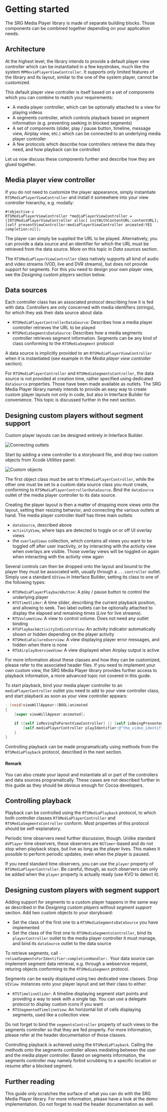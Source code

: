 Getting started
===============

The SRG Media Player library is made of separate building blocks. Those components can be combined together depending on your application needs.

## Architecture

At the highest level, the library intends to provide a default player view controller which can be instantiated in a few keystrokes, much like the system `MPMoviePlayerViewController`. It supports only limited features of the library and its layout, similar to the one of the system player, cannot be customized.

This default player view controller is itself based on a set of components which you can combine to match your requirements:

* A media player controller, which can be optionally attached to a view for playing videos
* A segments controller, which controls playback based on segment information (e.g. preventing seeking in blocked segments)
* A set of components (slider, play / pause button, timeline, message view, Airplay view, etc.) which can be connected to an underlying media player controller
* A few protocols which describe how controllers retrieve the data they need, and how playback can be controlled

Let us now discuss these components further and describe how they are glued together.

## Media player view controller

If you do not need to customize the player appearance, simply instantiate `RTSMediaPlayerViewController` and install it somewhere into your view controller hierarchy, e.g. modally:

```
#!objective-c
RTSMediaPlayerViewController *mediaPlayerViewController = [[RTSMediaPlayerViewController alloc] initWithContentURL:contentURL];
[self presentViewController:mediaPlayerViewController animated:YES completion:nil];
```

The player can simply be supplied the URL to be played. Alternatively, you can provide a data source and an identifier for which the URL must be retrieved from the data source. More on this topic in _Data sources_ section.

The `RTSMediaPlayerViewController` class natively supports all kind of audio and video streams (VOD, live and DVR streams), but does not provide support for segments. For this you need to design your own player view, see the _Designing custom players_ section below.

## Data sources

Each controller class has an associated protocol describing how it is fed with data. Controllers are only concerned with media identifiers (strings), for which they ask their data source about data:

* `RTSMediaPlayerControllerDataSource`: Describes how a media player controller retrieves the URL to be played
* `RTSMediaSegmentsDataSource`: Describes how a media segments controller retrieves segment information. Segments can be any kind of class conforming to the `RTSMediaSegment` protocol

A data source is implicitly provided to an `RTSMediaPlayerViewController` when it is instantiated (see example in the _Media player view controller_ section).

For `RTSMediaPlayerController` and `RTSMediaSegmentsController`, the data source is not provided at creation time, rather specified using dedicated `dataSource` properties. Those have been made available as outlets. The SRG Media Player library namely intends to provide an easy way to create custom player layouts not only in code, but also in Interface Builder for convenience. This topic is discussed further in the next section.

## Designing custom players without segment support

Custom player layouts can be designed entirely in Interface Builder.

![Connecting outlets](Getting-started-images/outlets.jpg)

Start by adding a view controller to a storyboard file, and drop two custom objects from Xcode _Utilities_ panel:

![Custom objects](Getting-started-images/custom-objects.jpg)

The first object class must be set to `RTSMediaPlayerController`, while the other one must be set to a custom data source class you must create, conforming to `RTSMediaPlayerControllerDataSource`. Bind the `dataSource` outlet of the media player controller to its data source.

Creating the player layout is then a matter of dropping more views onto the layout, setting their resizing behavior, and connecting the various outlets at hand. The media player controller itself has three main outlets:

* `dataSource`, described above
* `activityView`, where taps are detected to toggle on or off UI overlay views
* the `overlayViews` collection, which contains all views you want to be toggled off after user inactivity, or by interacting with the activity view when overlays are visible. Those overlay views will be toggled on again when interacting with the activity view again

Several controls can then be dropped onto the layout and bound to the player they must be associated with, usually through a `...controller` outlet. Simply use a standard `UIView` in Interface Builder, setting its class to one of the following types:

* `RTSMediaPlayerPlaybackButton`: A play / pause button to control the underlying player
* `RTSTimeSlider`: A time slider, describing the current playback position, and allowing to seek. Two label outlets can be optionally attached to display the elapsed and remaining times (_Live_ for live streams).
* `RTSVolumeView`: A view to control volume. Does not need any outlet binding
* `RTSPlaybackActivityIndicatorView`: An activity indicator automatically shown or hidden depending on the player activity
* `RTSMediaFailureOverview`: A view displaying player error messages, and hidden when there is none
* `RTSAirplayOverviewView`: A view displayed when Airplay output is active

For more information about these classes and how they can be customized, please refer to the associated header files. If you need to implement your own custom view, the SRG Media Player library provides further access to playback information, a more advanced topic not covered in this guide.

To start playback, bind your media player controller to an `mediaPlayerController` outlet you need to add to your view controller class, and start playback as soon as your view controller appears:

```objective-c
- (void)viewWillAppear:(BOOL)animated
{
    [super viewWillAppear:animated];

    if ([self isMovingToParentViewController] || [self isBeingPresented]) {
        [self.mediaPlayerController playIdentifier:@"the_video_identifier"];
    }
}
```

Controlling playback can be made programatically using methods from the `RTSMediaPlayback` protocol, described in the next section.

#### Remark

You can also create your layout and instantiate all or part of the controllers and data sources programatically. These cases are not described further in this guide as they should be obvious enough for Cocoa developers.

## Controlling playback

Playback can be controlled using the `RTSMediaPlayback` protocol, to which both controller classes `RTSMediaPlayerController` and `RTSMediaSegmentsController` conform. Most properties of this protocol should be self-explanatory.

Periodic time observers need further discussion, though. Unlike standard `AVPlayer` time observers, these observers are `NSTimer`-based and do not stop when playback stops, but live as long as the player lives. This makes it possible to perform periodic updates, even when the player is paused.

If you need standard time observers, you can use the `player` property of `RTSMediaPlayerController`. Be careful, though, as such observers can only be added when the `player` property is actually ready (use KVO to detect it).

## Designing custom players with segment support

Adding support for segments to a custom player happens in the same way as described in the _Designing custom players without segment support_ section. Add two custom objects to your storyboard:

* Set the class of the first one to a `RTSMediaSegmentsDataSource` you have implemented
* Set the class of the first one to `RTSMediaSegmentsController`, bind its `playerController` outlet to the media player controller it must manage, and bind its `dataSource` outlet to the data source

To retrieve segments, call `-reloadSegmentsForIdentifier:completionHandler:`. Your data source can implement segment data retrieval, e.g. through a webservice request, returing objects conforming to the `RTSMediaSegment` protocol.

Segments can be easily displayed using two dedicated view classes. Drop `UIView `instances onto your player layout and set their class to either:

* `RTSTimelineSlider`: A timeline displaying segment start points and providing a way to seek with a single tap. You can use a delegate protocol to display custom icons if you want
* `RTSSegmentedTimelineView`: An horizontal list of cells displaying segments, used like a collection view.

Do not forget to bind the `segmentsController` property of such views to the segments controller so that they are fed properly. For more information, please refer at the header documentation of those classes.

Controlling playback is achieved using the `RTSMediaPlayback`. Calling the methods onto the segments controller allows mediating between the user and the media player controller. Based on segments information, the segments controller may namely forbid scrubbing to a specific location or resume after a blocked segment.

## Further reading

This guide only scratches the surface of what you can do with the SRG Media Player library. For more information, please have a look at the demo implementation. Do not forget to read the header documentation as well.
